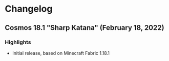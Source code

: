 # Changelog
## Cosmos 18.1 "Sharp Katana" (February 18, 2022)
### Highlights
* Initial release, based on Minecraft Fabric 1.18.1
